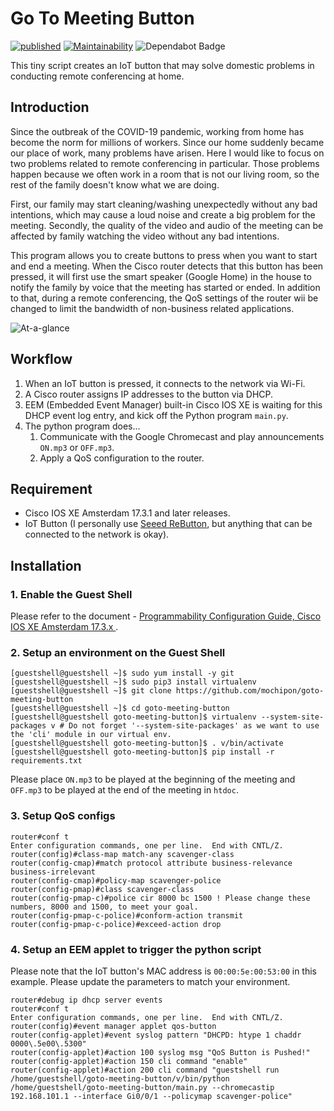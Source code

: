 # Go To Meeting Button

[![published](https://static.production.devnetcloud.com/codeexchange/assets/images/devnet-published.svg)](https://developer.cisco.com/codeexchange/github/repo/mochipon/goto-meeting-button)
[![Maintainability](https://api.codeclimate.com/v1/badges/4986b77fa0b2762c6c4f/maintainability)](https://codeclimate.com/github/mochipon/goto-meeting-button/maintainability)
![Dependabot Badge](https://badgen.net/dependabot/mochipon/goto-meeting-button?icon=dependabot)

This tiny script creates an IoT button that may solve domestic problems in conducting remote conferencing at home.

## Introduction

Since the outbreak of the COVID-19 pandemic, working from home has become the norm for millions of workers. Since our home suddenly became our place of work, many problems have arisen. Here I would like to focus on two problems related to remote conferencing in particular. Those problems happen because we often work in a room that is not our living room, so the rest of the family doesn't know what we are doing.

First, our family may start cleaning/washing unexpectedly without any bad intentions, which may cause a loud noise and create a big problem for the meeting. Secondly, the quality of the video and audio of the meeting can be affected by family watching the video without any bad intentions.

This program allows you to create buttons to press when you want to start and end a meeting. When the Cisco router detects that this button has been pressed, it will first use the smart speaker (Google Home) in the house to notify the family by voice that the meeting has started or ended. In addition to that, during a remote conferencing, the QoS settings of the router wii be changed to limit the bandwidth of non-business related applications.

![At-a-glance](https://qiita-image-store.s3.ap-northeast-1.amazonaws.com/0/214716/1a11f38d-6076-837f-1899-e146cdcefc00.png)

## Workflow

1. When an IoT button is pressed, it connects to the network via Wi-Fi.
2. A Cisco router assigns IP addresses to the button via DHCP.
3. EEM (Embedded Event Manager) built-in Cisco IOS XE is waiting for this DHCP event log entry, and kick off the Python program `main.py`. 
4. The python program does...
    1. Communicate with the Google Chromecast and play announcements `ON.mp3` or `OFF.mp3`.
    2. Apply a QoS configuration to the router.

## Requirement

- Cisco IOS XE Amsterdam 17.3.1 and later releases.
- IoT Button (I personally use [Seeed ReButton](https://seeedjp.github.io/ReButton/), but anything that can be connected to the network is okay).

## Installation

### 1. Enable the Guest Shell
Please refer to the document - [Programmability Configuration Guide, Cisco IOS XE Amsterdam 17.3.x
](https://www.cisco.com/c/en/us/td/docs/ios-xml/ios/prog/configuration/173/b_173_programmability_cg/guest_shell.html).

### 2. Setup an environment on the Guest Shell
```shell
[guestshell@guestshell ~]$ sudo yum install -y git
[guestshell@guestshell ~]$ sudo pip3 install virtualenv
[guestshell@guestshell ~]$ git clone https://github.com/mochipon/goto-meeting-button
[guestshell@guestshell ~]$ cd goto-meeting-button
[guestshell@guestshell goto-meeting-button]$ virtualenv --system-site-packages v # Do not forget '--system-site-packages' as we want to use the 'cli' module in our virtual env.
[guestshell@guestshell goto-meeting-button]$ . v/bin/activate
[guestshell@guestshell goto-meeting-button]$ pip install -r requirements.txt
```

Please place `ON.mp3` to be played at the beginning of the meeting and `OFF.mp3` to be played at the end of the meeting in `htdoc`.

### 3. Setup QoS configs 
```shell
router#conf t
Enter configuration commands, one per line.  End with CNTL/Z.
router(config)#class-map match-any scavenger-class
router(config-cmap)#match protocol attribute business-relevance business-irrelevant
router(config-cmap)#policy-map scavenger-police
router(config-pmap)#class scavenger-class
router(config-pmap-c)#police cir 8000 bc 1500 ! Please change these numbers, 8000 and 1500, to meet your goal.
router(config-pmap-c-police)#conform-action transmit
router(config-pmap-c-police)#exceed-action drop
```

### 4. Setup an EEM applet to trigger the python script

Please note that the IoT button's MAC address is `00:00:5e:00:53:00` in this example. Please update the parameters to match your environment.

```shell
router#debug ip dhcp server events
router#conf t
Enter configuration commands, one per line.  End with CNTL/Z.
router(config)#event manager applet qos-button
router(config-applet)#event syslog pattern "DHCPD: htype 1 chaddr 0000\.5e00\.5300"
router(config-applet)#action 100 syslog msg "QoS Button is Pushed!"
router(config-applet)#action 150 cli command "enable"
router(config-applet)#action 200 cli command "guestshell run /home/guestshell/goto-meeting-button/v/bin/python /home/guestshell/goto-meeting-button/main.py --chromecastip 192.168.101.1 --interface Gi0/0/1 --policymap scavenger-police"
```
